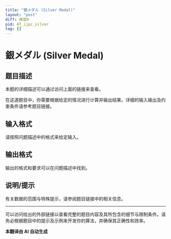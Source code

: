 ```yaml
---
title: "銀メダル (Silver Medal)"
layout: "post"
diff: 难度0
pid: AT_ijpc_silver
tag: []
---
```


# 銀メダル (Silver Medal)

## 题目描述

[题目链接]: https://atcoder.jp/contests/ijpc2012-1/tasks/ijpc_silver

本题的详细描述可以通过访问上面的链接来查看。

在这道题目中，你需要根据给定的情况进行计算并输出结果。详细的输入输出及约束条件请参考题目链接。

## 输入格式

请按照问题描述中的格式来给定输入。

## 输出格式

输出的格式和要求可以在问题描述中找到。

## 说明/提示

有关数据的范围与特殊提示，请参阅题目链接中的相关信息。

---

可以访问给出的外部链接以查看完整的题目内容及其所包含的细节与限制条件。请务必根据题目中的提示及示例来开发你的算法，并确保其正确性和效率。

 **本翻译由 AI 自动生成**

